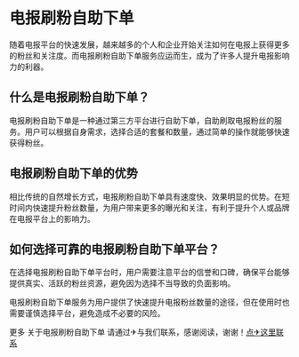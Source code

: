 # 电报刷粉自助下单

随着电报平台的快速发展，越来越多的个人和企业开始关注如何在电报上获得更多的粉丝和关注度。而电报刷粉自助下单服务应运而生，成为了许多人提升电报影响力的利器。

## 什么是电报刷粉自助下单？

电报刷粉自助下单是一种通过第三方平台进行自助下单，自助刷取电报粉丝的服务。用户可以根据自身需求，选择合适的套餐和数量，通过简单的操作就能够快速获得粉丝。

## 电报刷粉自助下单的优势

相比传统的自然增长方式，电报刷粉自助下单具有速度快、效果明显的优势。在短时间内快速提升粉丝数量，为用户带来更多的曝光和关注，有利于提升个人或品牌在电报平台上的影响力。

## 如何选择可靠的电报刷粉自助下单平台？

在选择电报刷粉自助下单平台时，用户需要注意平台的信誉和口碑，确保平台能够提供真实、活跃的粉丝资源，避免因为选择不当导致的负面影响。

电报刷粉自助下单服务为用户提供了快速提升电报粉丝数量的途径，但在使用时也需要谨慎选择平台，避免造成不必要的风险。

更多 关于电报刷粉自助下单 请通过✈与我们联系，感谢阅读，谢谢！[点✈这里联系](https://acc.k02.cc)